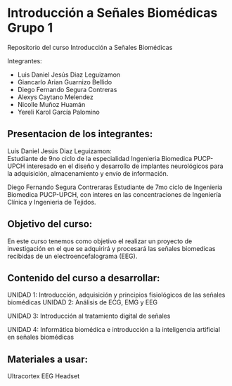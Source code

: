 # Introducción a Señales Biomédicas Grupo 1

Repositorio del curso Introducción a Señales Biomédicas

Integrantes:  <br />
- Luis Daniel Jesús Diaz Leguizamon <br />
- Giancarlo Arian Guarnizo Bellido <br />
- Diego Fernando Segura Contreras <br />
- Alexys Caytano Melendez <br />
- Nicolle Muñoz Huamán <br />
- Yereli Karol García Palomino <br />

## Presentacion de los integrantes:
Luis Daniel Jesús Diaz Leguizamon: <br />
Estudiante de 9no ciclo de la especialidad Ingenieria Biomedica PUCP-UPCH interesado en el diseño y desarrollo de implantes neurológicos para la adquisición, almacenamiento y envío de información. 


Diego Fernando Segura Contreraras
Estudiante de 7mo ciclo de Ingenieria Biomedica PUCP-UPCH, con interes en las concentraciones de Ingeniería Clínica y Ingenieria de Tejidos.
## Objetivo del curso:

En este curso tenemos como objetivo el realizar un proyecto de investigación en el que se adquirirá y procesará las señales biomedicas recibidas de un electroencefalograma (EEG).

## Contenido del curso a desarrollar:

UNIDAD 1: Introducción, adquisición y principios fisiológicos de las señales biomédicas
UNIDAD 2: Análisis de ECG, EMG y EEG 

UNIDAD 3: Introducción al tratamiento digital de señales

UNIDAD 4: Informática biomédica e introducción a la inteligencia artificial en señales biomédicas

## Materiales a usar:

Ultracortex EEG Headset



